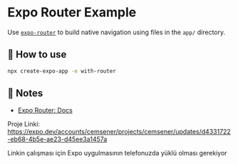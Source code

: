 # Expo Router Example

Use [`expo-router`](https://docs.expo.dev/router/introduction/) to build native navigation using files in the `app/` directory.

## 🚀 How to use

```sh
npx create-expo-app -e with-router
```

## 📝 Notes

- [Expo Router: Docs](https://docs.expo.dev/router/introduction/)


Proje Linki: https://expo.dev/accounts/cemsener/projects/cemsener/updates/d4331722-eb68-4b5e-ae23-d45ee3a1457a


Linkin çalışması için Expo uygulmasının telefonuzda yüklü olması gerekiyor
